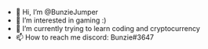 - 👋 Hi, I’m @BunzieJumper
- 👀 I’m interested in gaming :)
- 🌱 I’m currently trying to learn coding and cryptocurrency
- 📫 How to reach me discord: Bunzie#3647
